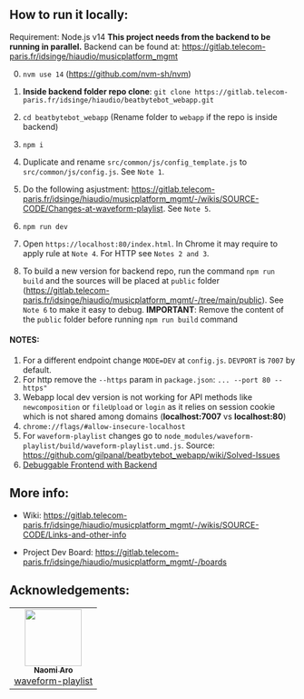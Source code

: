 ## How to run it locally:

Requirement: Node.js v14
**This project needs from the backend to be running in parallel.**
Backend can be found at: https://gitlab.telecom-paris.fr/idsinge/hiaudio/musicplatform_mgmt

0. `nvm use 14` (https://github.com/nvm-sh/nvm)

1. **Inside backend folder repo clone**: `git clone https://gitlab.telecom-paris.fr/idsinge/hiaudio/beatbytebot_webapp.git`
2. `cd beatbytebot_webapp` (Rename folder to `webapp` if the repo is inside backend)
3. `npm i`
4. Duplicate and rename `src/common/js/config_template.js` to `src/common/js/config.js`. See `Note 1`.
5. Do the following asjustment: https://gitlab.telecom-paris.fr/idsinge/hiaudio/musicplatform_mgmt/-/wikis/SOURCE-CODE/Changes-at-waveform-playlist. See `Note 5`.
6. `npm run dev`
7. Open `https://localhost:80/index.html`. In Chrome it may require to apply rule at `Note 4`. For HTTP see `Notes 2 and 3`.
8. To build a new version for backend repo, run the command `npm run build` and the sources will be placed at `public` folder (https://gitlab.telecom-paris.fr/idsinge/hiaudio/musicplatform_mgmt/-/tree/main/public). See `Note 6` to make it easy to debug. **IMPORTANT**: Remove the content of the `public` folder before running  `npm run build` command


#### NOTES:
1. For a different endpoint change `MODE=DEV` at `config.js`. `DEVPORT` is `7007` by default.
2. For http remove the `--https` param in `package.json`: `... --port 80 --https"`
3. Webapp local dev version is not working for API methods like `newcomposition` or `fileUpload` or `login` as it relies on session cookie which is not shared among domains (**localhost:7007** vs **localhost:80**)
4. `chrome://flags/#allow-insecure-localhost`
5. For `waveform-playlist` changes go to `node_modules/waveform-playlist/build/waveform-playlist.umd.js`. Source: https://github.com/gilpanal/beatbytebot_webapp/wiki/Solved-Issues
6. [Debuggable Frontend with Backend](https://gitlab.telecom-paris.fr/idsinge/hiaudio/musicplatform_mgmt/-/wikis/SOURCE-CODE/Debuggable-Frontend-with-Backend)

## More info:

- Wiki: https://gitlab.telecom-paris.fr/idsinge/hiaudio/musicplatform_mgmt/-/wikis/SOURCE-CODE/Links-and-other-info

- Project Dev Board: https://gitlab.telecom-paris.fr/idsinge/hiaudio/musicplatform_mgmt/-/boards

## Acknowledgements:
<!-- prettier-ignore-start -->
<!-- markdownlint-disable -->
<table>
  <tr>
    <td align="center"><a href="https://github.com/naomiaro"><img src="https://avatars2.githubusercontent.com/u/35253?v=4" width="100px;" alt=""/><br /><sub><b>Naomi Aro</b></sub></a><br /><a href="https://github.com/naomiaro/waveform-playlist" title="Code">waveform-playlist</a></td> 
  </tr>
</table>
<!-- markdownlint-enable -->
<!-- prettier-ignore-end -->
